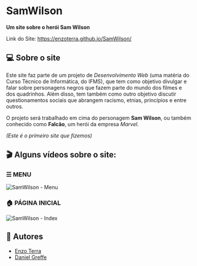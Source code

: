 # SamWilson
**Um site sobre o herói Sam Wilson**

Link do Site: https://enzoterra.github.io/SamWilson/


## 💻 Sobre o site
Este site faz parte de um projeto de *Desenvolvimento Web* (uma matéria do Curso Técnico de Informática, do IFMS), que tem como objetivo divulgar e falar sobre personagens negros que fazem parte do mundo dos filmes e dos quadrinhos. Além disso, tem também como outro objetivo discutir questionamentos sociais que abrangem racismo, etnias, princípios e entre outros.

O projeto será trabalhado em cima do personagem **Sam Wilson**, ou também conhecido como **Falcão**, um herói da empresa *Marvel*.

*(Este é o primeiro site que fizemos)*



## 🎬 Alguns vídeos sobre o site:

### ☰ MENU

![SamWilson - Menu](https://user-images.githubusercontent.com/72806847/144874807-28476383-4d90-4038-b4e5-47710c61b06d.gif)


### 🏠 PÁGINA INICIAL

![SamWilson - Index](https://user-images.githubusercontent.com/72806847/144874824-34826428-c9d0-43a0-8385-9b3e0ee5610e.gif)


## 👤 Autores
- [Enzo Terra](https://github.com/enzoterra)
- [Daniel Greffe](https://github.com/DanielSan1614)
